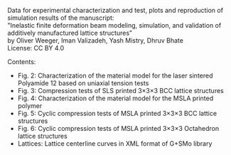 Data for experimental characterization and test, plots and reproduction of simulation results of the manuscript:     
"Inelastic finite deformation beam modeling, simulation, and validation of additively manufactured lattice structures"     
by Oliver Weeger, Iman Valizadeh, Yash Mistry, Dhruv Bhate    
License: CC BY 4.0    
   
Contents:   
- Fig. 2: Characterization of the material model for the laser sintered Polyamide 12 based on uniaxial tension tests
- Fig. 3: Compression tests of SLS printed 3×3×3 BCC lattice structures
- Fig. 4: Characterization of the material model for the MSLA printed polymer
- Fig. 5: Cyclic compression tests of MSLA printed 3×3×3 BCC lattice structures
- Fig. 6: Cyclic compression tests of MSLA printed 3×3×3 Octahedron lattice structures
- Lattices: Lattice centerline curves in XML format of G+SMo library
